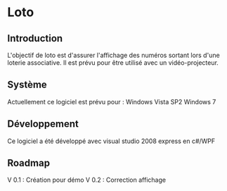 ﻿Loto
====

Introduction
------------

L'objectif de loto est d'assurer l'affichage des numéros sortant lors d'une loterie associative.
Il est prévu pour être utilisé avec un vidéo-projecteur.

Système
----------

Actuellement ce logiciel est prévu pour : 
Windows Vista SP2
Windows 7

Développement
-------------

Ce logiciel a été développé avec visual studio 2008 express en c#/WPF

Roadmap
------------

V 0.1 : Création pour démo
V 0.2 : Correction affichage
